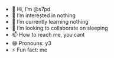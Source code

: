 - 👋 Hi, I’m @s7pd
- 👀 I’m interested in nothing
- 🌱 I’m currently learning nothing
- 💞️ I’m looking to collaborate on sleeping
- 📫 How to reach me, you cant
- 😄 Pronouns: y3
- ⚡ Fun fact: me

<!---
s7pd/s7pd is a ✨ special ✨ repository because its `README.md` (this file) appears on your GitHub profile.
You can click the Preview link to take a look at your changes.
--->

